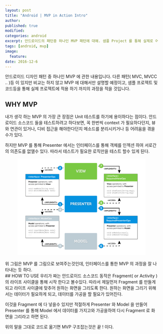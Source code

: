 ```yaml
---
layout: post
title: "Android | MVP in Action Intro"
author:
published: true
modified:
categories: android
excerpt: 안드로이드의 패턴중 하나인 MVP 패턴에 대해. 샘플 Project 를 통해 실제로 어떻게 사용하는지 살펴 보자. BaseView, BasePresenter 등을 만들고 라이프사이클에 맞추어 동작하도록 하자.
tags: [android, mvp]
image:
  feature:
date: 2016-12-6
---
```

안드로이드 디자인 패턴 중 하나인 MVP 에 관한 내용입니다. 다른 패턴( MVC, MVCC .. )등 이 있지만 비교는 하지 않고 MVP 에 대해서만 설명할 예정이고, 샘플 프로젝트 및 코드등을 통해 실제 프로젝트에 적용 하기 까지의 과정을 적을 것입니다.

## WHY MVP
내가 생각 하는 MVP 의 가장 큰 장점은 Unit 테스트를 하기에 용이하다는 점이다. 안드로이드 소스코드 들을 테스트하려고 하다보면, 꼭 한번씩 context 가 필요하다던지, 뷰와 연관이 있거나, 디비 접근을 해야한다던지 메소드를 분리시키거나 등 어려움을 겪을수가 있다.

하지만 MVP 를 통해 Presenter 에서는 인터페이스를 통해 객체를 인젝션 하여 서로간의 의존도를 없앨수 있다.
따라서 테스트가 필요한 로직만을 테스트 할수 있게 된다.

<figure>
	<img src="/images/posting_mvp/ig_mvp_01.png" alt="image">
</figure>
위 그림은 MVP 를 그림으로 보여주는것인데, 인터페이스를 통한 MVP 의 과정을 잘 나타내는 듯 하다.

<br>
## HOW TO USE
우리가 짜는 안드로이드 소스코드 동작은 Fragment( or Activity ) 의 라이프 사이클을 통해 시작 한다고 볼수있다. 따라서 제일먼저 Fragment 를 만들게 되고 라이프 사이클에 맞추어 원하는 화면을 그리도록 한다. 원하는 화면을 그리기 위해서는 데이터가 필요하게 되고, 데이터를 가공을 할 필요가 있어진다.

이것을 Fragment 에 다 넣을수 있지만 적절하게 Presenter 와 Model 을 만들어 Presenter 를 통해 Model 에서 데이터를 가지고와 가공을하여 다시 Fragment 로 화면을 그리라고 하면 된다.

위의 말을 그대로 코드로 옮기면 MVP 구조잡는것은 끝 ! 이다.
